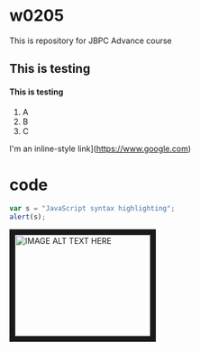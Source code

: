 # w0205
This is repository for JBPC Advance course
## This is testing
#### This is testing

1. A
2. B
3. C

I'm an inline-style link](https://www.google.com)

# code
```javascript
var s = "JavaScript syntax highlighting";
alert(s);
```

<img src="http://img.youtube.com/vi/YOUTUBE_VIDEO_ID_HERE/0.jpg" 
alt="IMAGE ALT TEXT HERE" width="240" height="180" border="10" />
